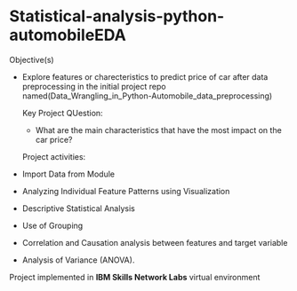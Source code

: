 # Statistical-analysis-python-automobileEDA
Objective(s)
- Explore features or charecteristics to predict price of car after data preprocessing in the initial project repo named(Data_Wrangling_in_Python-Automobile_data_preprocessing)

  Key Project QUestion:
  - What are the main characteristics that have the most impact on the car price?
 
  Project activities:
- Import Data from Module
- Analyzing Individual Feature Patterns using Visualization
- Descriptive Statistical Analysis
- Use of Grouping
- Correlation and Causation analysis between features and target variable
- Analysis of Variance (ANOVA).

Project implemented in **IBM Skills Network Labs** virtual environment
